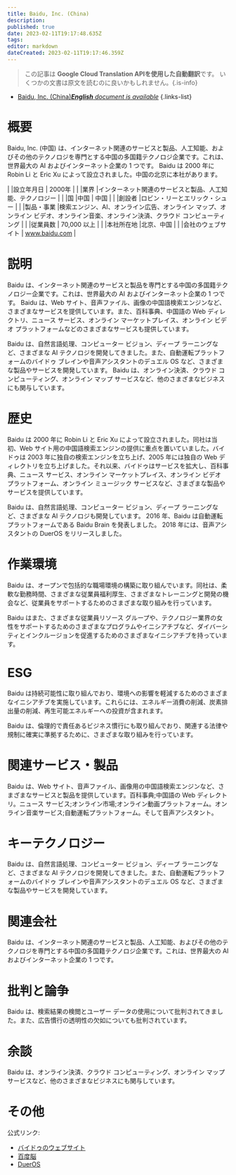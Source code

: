 ```yaml
---
title: Baidu, Inc. (China)
description: 
published: true
date: 2023-02-11T19:17:48.635Z
tags: 
editor: markdown
dateCreated: 2023-02-11T19:17:46.359Z
---
```


> この記事は **Google Cloud Translation APIを使用した自動翻訳**です。
いくつかの文書は原文を読むのに良いかもしれません。{.is-info}



- [Baidu, Inc. (China)***English** document is available*](/en/Knowledge-base/Dictionary/Company/baidu-inc-china)
{.links-list}


# 概要
Baidu, Inc. (中国) は、インターネット関連のサービスと製品、人工知能、およびその他のテクノロジを専門とする中国の多国籍テクノロジ企業です。これは、世界最大の AI およびインターネット企業の 1 つです。 Baidu は 2000 年に Robin Li と Eric Xu によって設立されました。中国の北京に本社があります。

| |設立年月日 | 2000年 |
| |業界 |インターネット関連のサービスと製品、人工知能、テクノロジー |
| |国 |中国 | 中国 |
| |創設者 |ロビン・リーとエリック・シュー |
| |製品・事業 |検索エンジン、AI、オンライン広告、オンライン マップ、オンライン ビデオ、オンライン音楽、オンライン決済、クラウド コンピューティング |
| |従業員数 | 70,000 以上 |
| |本社所在地 |北京、中国 |
| |会社のウェブサイト | www.baidu.com |

# 説明
Baidu は、インターネット関連のサービスと製品を専門とする中国の多国籍テクノロジー企業です。これは、世界最大の AI およびインターネット企業の 1 つです。 Baidu は、Web サイト、音声ファイル、画像の中国語検索エンジンなど、さまざまなサービスを提供しています。また、百科事典、中国語の Web ディレクトリ、ニュース サービス、オンライン マーケットプレイス、オンライン ビデオ プラットフォームなどのさまざまなサービスも提供しています。

Baidu は、自然言語処理、コンピューター ビジョン、ディープ ラーニングなど、さまざまな AI テクノロジを開発してきました。また、自動運転プラットフォームのバイドゥ ブレインや音声アシスタントのデュエル OS など、さまざまな製品やサービスを開発しています。 Baidu は、オンライン決済、クラウド コンピューティング、オンライン マップ サービスなど、他のさまざまなビジネスにも関与しています。

# 歴史
Baidu は 2000 年に Robin Li と Eric Xu によって設立されました。同社は当初、Web サイト用の中国語検索エンジンの提供に重点を置いていました。バイドゥは 2003 年に独自の検索エンジンを立ち上げ、2005 年には独自の Web ディレクトリを立ち上げました。それ以来、バイドゥはサービスを拡大し、百科事典、ニュース サービス、オンライン マーケットプレイス、オンライン ビデオ プラットフォーム、オンライン ミュージック サービスなど、さまざまな製品やサービスを提供しています。

Baidu は、自然言語処理、コンピューター ビジョン、ディープ ラーニングなど、さまざまな AI テクノロジも開発しています。 2016 年、Baidu は自動運転プラットフォームである Baidu Brain を発表しました。 2018 年には、音声アシスタントの DuerOS をリリースしました。

# 作業環境
Baidu は、オープンで包括的な職場環境の構築に取り組んでいます。同社は、柔軟な勤務時間、さまざまな従業員福利厚生、さまざまなトレーニングと開発の機会など、従業員をサポートするためのさまざまな取り組みを行っています。

Baidu はまた、さまざまな従業員リソース グループや、テクノロジー業界の女性をサポートするためのさまざまなプログラムやイニシアチブなど、ダイバーシティとインクルージョンを促進するためのさまざまなイニシアチブを持っています。

# ESG
Baidu は持続可能性に取り組んでおり、環境への影響を軽減するためのさまざまなイニシアチブを実施しています。これらには、エネルギー消費の削減、炭素排出量の削減、再生可能エネルギーへの投資が含まれます。

Baidu は、倫理的で責任あるビジネス慣行にも取り組んでおり、関連する法律や規制に確実に準拠するために、さまざまな取り組みを行っています。

# 関連サービス・製品
Baidu は、Web サイト、音声ファイル、画像用の中国語検索エンジンなど、さまざまなサービスと製品を提供しています。百科事典;中国語の Web ディレクトリ。ニュース サービス;オンライン市場;オンライン動画プラットフォーム。オンライン音楽サービス;自動運転プラットフォーム。そして音声アシスタント。

# キーテクノロジー
Baidu は、自然言語処理、コンピューター ビジョン、ディープ ラーニングなど、さまざまな AI テクノロジを開発してきました。また、自動運転プラットフォームのバイドゥ ブレインや音声アシスタントのデュエル OS など、さまざまな製品やサービスを開発しています。

# 関連会社
Baidu は、インターネット関連のサービスと製品、人工知能、およびその他のテクノロジを専門とする中国の多国籍テクノロジ企業です。これは、世界最大の AI およびインターネット企業の 1 つです。

# 批判と論争
Baidu は、検索結果の検閲とユーザー データの使用について批判されてきました。また、広告慣行の透明性の欠如についても批判されています。

# 余談
Baidu は、オンライン決済、クラウド コンピューティング、オンライン マップ サービスなど、他のさまざまなビジネスにも関与しています。

# その他

公式リンク:

- [バイドゥのウェブサイト](https://www.baidu.com/)
- [百度脳](https://www.baidu.com/en/baidu-brain/)
- [DuerOS](https://www.dueros.baidu.com/)
